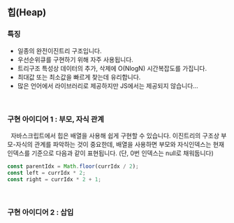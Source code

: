 ## 힙(Heap)

### 특징

- 일종의 완전이진트리 구조입니다.
- 우선순위큐를 구현하기 위해 자주 사용됩니다.
- 트리구조 특성상 데이터의 추가, 삭제에 O(NlogN) 시간복잡도를 가집니다.
- 최대값 또는 최소값을 빠르게 찾는데 유리합니다.
- 많은 언어에서 라이브러리로 제공하지만 JS에서는 제공되지 않습니다...

<br>

### 구현 아이디어 1 : 부모, 자식 관계

&nbsp;&nbsp;자바스크립트에서 힙은 배열을 사용해 쉽게 구현할 수 있습니다. 이진트리의 구조상 부모-자식의 관계를 파악하는 것이 중요한데, 배열을 사용하면 부모와 자식인덱스는 현재 인덱스를 기준으로 다음과 같이 표현됩니다. (단, 0번 인덱스는 null로 채워둡니다)

```javascript
const parentIdx = Math.floor(currIdx / 2);
const left = currIdx * 2;
const right = currIdx * 2 + 1;
```

<br>

### 구현 아이디어 2 : 삽입
